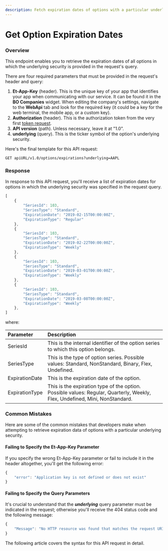 ```yaml
---
description: Fetch expiration dates of options with a particular underlying security
---
```


# Get Option Expiration Dates

### Overview

This endpoint enables you to retrieve the expiration dates of all options in which the underlying security is provided in the request's query. 

There are four required parameters that must be provided in the request's header and query:

1. **Et-App-Key** \(header\). This is the unique key of your app that identifies your app when communicating with our service. It can be found it in the **BO Companies** widget. When editing the company's settings, navigate to the **WebApi** tab and look for the required key \(it could be a key for the web terminal, the mobile app, or a custom key\). 
2. **Authorization** \(header\). This is the authorization token from the very first [token request]().
3. **API version** \(path\). Unless necessary, leave it at "1.0".
4. **underlying** \(query\). This is the ticker symbol of the option's underlying security.

Here's the final template for this API request:

```text
GET apiURL/v1.0/options/expirations?underlying=AAPL
```

### Response

In response to this API request, you'll receive a list of expiration dates for options in which the underlying security was specified in the request query.

```javascript
[
    {
        "SeriesId": 103,
        "SeriesType": "Standard",
        "ExpirationDate": "2019-02-15T00:00:00Z",
        "ExpirationType": "Regular"
    },
    {
        "SeriesId": 103,
        "SeriesType": "Standard",
        "ExpirationDate": "2019-02-22T00:00:00Z",
        "ExpirationType": "Weekly"
    },
    {
        "SeriesId": 103,
        "SeriesType": "Standard",
        "ExpirationDate": "2019-03-01T00:00:00Z",
        "ExpirationType": "Weekly"
    },
    {
        "SeriesId": 103,
        "SeriesType": "Standard",
        "ExpirationDate": "2019-03-08T00:00:00Z",
        "ExpirationType": "Weekly"
    },
]
```

where:

| Parameter | Description |
| :--- | :--- |
| SeriesId | This is the internal identifier of the option series to which this option belongs. |
| SeriesType | This is the type of option series. Possible values: Standard, NonStandard, Binary, Flex, Undefined.  |
| ExpirationDate | This is the expiration date of the option. |
| ExpirationType | This is the expiration type of the option. Possible values: Regular, Quarterly, Weekly, Flex, Undefined, Mini, NonStandard.  |

### Common Mistakes

Here are some of the common mistakes that developers make when attempting to retrieve expiration data of options with a particular underlying security. 

#### Failing to Specify the Et-App-Key Parameter

If you specify the wrong Et-App-Key parameter or fail to include it in the header altogether, you'll get the following error:

```javascript
{
    "error": "Application key is not defined or does not exist"
}
```

#### Failing to Specify the Query Parameters

It's crucial to understand that the _**underlying**_ query parameter must be indicated in the request; otherwise you'll receive the 404 status code and the following message:

```javascript
{
    "Message": "No HTTP resource was found that matches the request URI 'https://pub-api-etnatrader-dev.etnasoft.us/api/v1.0/equities?pageNumber=0&pageSize=2&sortField=Type'."
}
```

The following article covers the syntax for this API request in detail.

